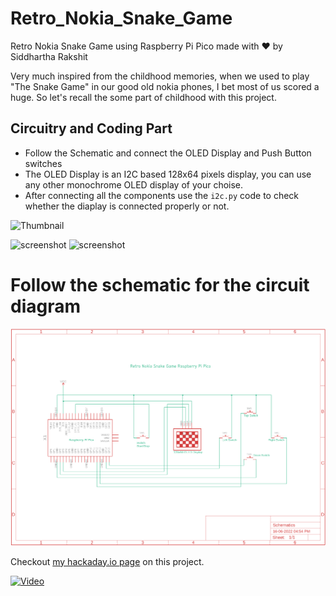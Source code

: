 # Retro_Nokia_Snake_Game

Retro Nokia Snake Game using Raspberry Pi Pico made with ❤ by Siddhartha Rakshit

Very much inspired from the childhood memories, when we used to play "The Snake Game" in our good old nokia phones, I bet most of us scored a huge. So let's recall the some part of childhood with this project.

## Circuitry and Coding Part
- Follow the Schematic and connect the OLED Display and Push Button switches 
- The OLED Display is an I2C based 128x64 pixels display, you can use any other monochrome OLED display of your choise.
- After connecting all the components use the `i2c.py` code to check whether the diaplay is connected properly or not. 


![Thumbnail](/Project_Img_1.jpg)

![screenshot](/Project_Img_2.jpg)
![screenshot](/Project_Img_3.jpg)

# Follow the schematic for the circuit diagram

![Schematic](/Project_Schematic.png)

Checkout [my hackaday.io page](https://hackaday.io/project/179669-harifun-203-pico-snake) on this project.


[![Video](ThumnailForGithub.jpg)](https://youtu.be/5r_6mbYlLVo)
